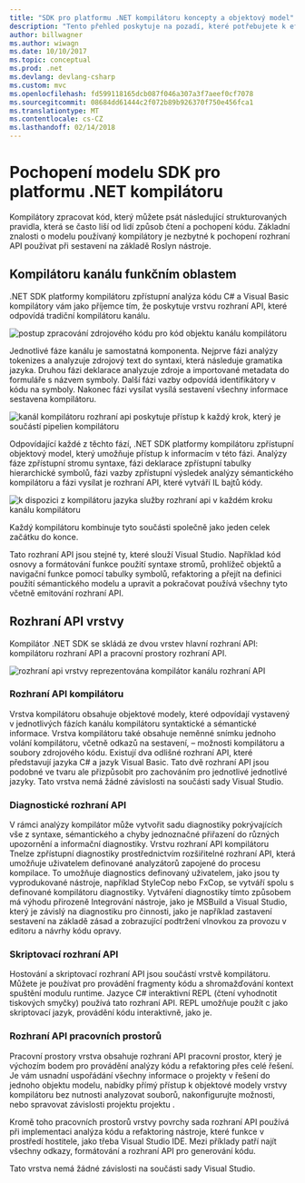 ```yaml
---
title: "SDK pro platformu .NET kompilátoru koncepty a objektový model"
description: "Tento přehled poskytuje na pozadí, které potřebujete k efektivní práci s kompilátoru .NET SDK. Dozvíte vrstvy rozhraní API, hlavní typy související se situací a celkové objektový model."
author: billwagner
ms.author: wiwagn
ms.date: 10/10/2017
ms.topic: conceptual
ms.prod: .net
ms.devlang: devlang-csharp
ms.custom: mvc
ms.openlocfilehash: fd599118165dcb087f046a307a3f7aeef0cf7078
ms.sourcegitcommit: 08684dd61444c2f072b89b926370f750e456fca1
ms.translationtype: MT
ms.contentlocale: cs-CZ
ms.lasthandoff: 02/14/2018
---
```

# <a name="understand-the-net-compiler-platform-sdk-model"></a>Pochopení modelu SDK pro platformu .NET kompilátoru

Kompilátory zpracovat kód, který můžete psát následující strukturovaných pravidla, která se často liší od lidí způsob čtení a pochopení kódu. Základní znalosti o modelu používaný kompilátory je nezbytné k pochopení rozhraní API používat při sestavení na základě Roslyn nástroje. 

## <a name="compiler-pipeline-functional-areas"></a>Kompilátoru kanálu funkčním oblastem

.NET SDK platformy kompilátoru zpřístupní analýza kódu C# a Visual Basic kompilátory vám jako příjemce tím, že poskytuje vrstvu rozhraní API, které odpovídá tradiční kompilátoru kanálu.

![postup zpracování zdrojového kódu pro kód objektu kanálu kompilátoru](media/compiler-pipeline.png)

Jednotlivé fáze kanálu je samostatná komponenta. Nejprve fázi analýzy tokenizes a analyzuje zdrojový text do syntaxi, která následuje gramatika jazyka. Druhou fázi deklarace analyzuje zdroje a importované metadata do formuláře s názvem symboly. Další fázi vazby odpovídá identifikátory v kódu na symboly. Nakonec fázi vysílat vysílá sestavení všechny informace sestavena kompilátoru.

![kanál kompilátoru rozhraní api poskytuje přístup k každý krok, který je součástí pipelien kompilátoru](media/compiler-pipeline-api.png)

Odpovídající každé z těchto fází, .NET SDK platformy kompilátoru zpřístupní objektový model, který umožňuje přístup k informacím v této fázi. Analýzy fáze zpřístupní stromu syntaxe, fázi deklarace zpřístupní tabulky hierarchické symbolů, fázi vazby zpřístupní výsledek analýzy sémantického kompilátoru a fázi vysílat je rozhraní API, které vytváří IL bajtů kódy.

![k dispozici z kompilátoru jazyka služby rozhraní api v každém kroku kanálu kompilátoru](media/compiler-pipeline-lang-svc.png)

Každý kompilátoru kombinuje tyto součásti společně jako jeden celek začátku do konce.

Tato rozhraní API jsou stejné ty, které slouží Visual Studio. Například kód osnovy a formátování funkce použití syntaxe stromů, prohlížeč objektů a navigační funkce pomocí tabulky symbolů, refaktoring a přejít na definici použití sémantického modelu a upravit a pokračovat používá všechny tyto včetně emitování rozhraní API. 

## <a name="api-layers"></a>Rozhraní API vrstvy

Kompilátor .NET SDK se skládá ze dvou vrstev hlavní rozhraní API: kompilátoru rozhraní API a pracovní prostory rozhraní API.

![rozhraní api vrstvy reprezentována kompilátor kanálu rozhraní API](media/api-layers.png)

### <a name="compiler-apis"></a>Rozhraní API kompilátoru

Vrstva kompilátoru obsahuje objektové modely, které odpovídají vystavený v jednotlivých fázích kanálu kompilátoru syntaktické a sémantické informace. Vrstva kompilátoru také obsahuje neměnné snímku jednoho volání kompilátoru, včetně odkazů na sestavení, – možnosti kompilátoru a soubory zdrojového kódu. Existují dva odlišné rozhraní API, které představují jazyka C# a jazyk Visual Basic. Tato dvě rozhraní API jsou podobné ve tvaru ale přizpůsobit pro zachováním pro jednotlivé jednotlivé jazyky. Tato vrstva nemá žádné závislosti na součásti sady Visual Studio.

### <a name="diagnostic-apis"></a>Diagnostické rozhraní API

V rámci analýzy kompilátor může vytvořit sadu diagnostiky pokrývajících vše z syntaxe, sémantického a chyby jednoznačné přiřazení do různých upozornění a informační diagnostiky. Vrstvu rozhraní API kompilátoru Tnelze zpřístupní diagnostiky prostřednictvím rozšiřitelné rozhraní API, která umožňuje uživatelem definované analyzátorů zapojené do procesu kompilace. To umožňuje diagnostics definovaný uživatelem, jako jsou ty vyprodukované nástroje, například StyleCop nebo FxCop, se vytváří spolu s definované kompilátoru diagnostiky. Vytváření diagnostiky tímto způsobem má výhodu přirozeně Integrování nástroje, jako je MSBuild a Visual Studio, který je závislý na diagnostiku pro činnosti, jako je například zastavení sestavení na základě zásad a zobrazující podtržení vlnovkou za provozu v editoru a návrhy kódu opravy.

### <a name="scripting-apis"></a>Skriptovací rozhraní API

Hostování a skriptovací rozhraní API jsou součástí vrstvě kompilátoru. Můžete je používat pro provádění fragmenty kódu a shromažďování kontext spuštění modulu runtime.
Jazyce C# interaktivní REPL (čtení vyhodnotit tiskových smyčky) používá tato rozhraní API. REPL umožňuje použít c jako skriptovací jazyk, provádění kódu interaktivně, jako je.

### <a name="workspaces-apis"></a>Rozhraní API pracovních prostorů

Pracovní prostory vrstva obsahuje rozhraní API pracovní prostor, který je výchozím bodem pro provádění analýzy kódu a refaktoring přes celé řešení. Je vám usnadní uspořádání všechny informace o projekty v řešení do jednoho objektu modelu, nabídky přímý přístup k objektové modely vrstvy kompilátoru bez nutnosti analyzovat souborů, nakonfigurujte možnosti, nebo spravovat závislosti projektu projektu .

Kromě toho pracovních prostorů vrstvy povrchy sada rozhraní API používá při implementaci analýza kódu a refaktoring nástroje, které funkce v prostředí hostitele, jako třeba Visual Studio IDE. Mezi příklady patří najít všechny odkazy, formátování a rozhraní API pro generování kódu.

Tato vrstva nemá žádné závislosti na součásti sady Visual Studio.
